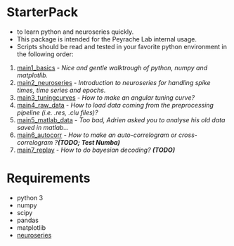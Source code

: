 # StarterPack
- to learn python and neuroseries quickly. 
- This package is intended for the Peyrache Lab internal usage. 
- Scripts should be read and tested in your favorite python environment in the following order:

1. [main1_basics](https://github.com/PeyracheLab/StarterPack/blob/master/python/main1_basics.py) - *Nice and gentle walktrough of python, numpy and matplotlib.*
2. [main2_neuroseries](https://github.com/PeyracheLab/StarterPack/blob/master/python/main2_neuroseries.py) - *Introduction to neuroseries for handling spike times, time series and epochs.*
3. [main3_tuningcurves](https://github.com/PeyracheLab/StarterPack/blob/master/python/main3_tuningcurves.py) - *How to make an angular tuning curve?*
4. [main4_raw_data](https://github.com/PeyracheLab/StarterPack/blob/master/python/main4_raw_data.py) - *How to load data coming from the preprocessing pipeline (i.e. .res, .clu files)?*
5. [main5_matlab_data](https://github.com/PeyracheLab/StarterPack/blob/master/python/main5_matlab_data.py) - *Too bad, Adrien asked you to analyse his old data saved in matlab...*
6. [main6_autocorr](https://github.com/PeyracheLab/StarterPack/blob/master/python/main6_autocorr.py) - *How to make an auto-correlogram or cross-correlogram ?**(TODO; Test Numba)*** 
7. [main7_replay](https://github.com/PeyracheLab/StarterPack/blob/master/python/main7_replay.py) - *How to do bayesian decoding? **(TODO)***



# Requirements
- python 3
- numpy 
- scipy
- pandas
- matplotlib
- [neuroseries](https://github.com/PeyracheLab/neuroseries)
